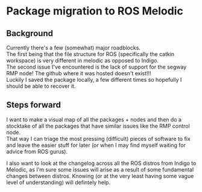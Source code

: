 # Package migration to ROS Melodic 
## Background
Currently there's a few (somewhat) major roadblocks.  
The first being that the file structure for ROS (specifically the catkin workspace) is very different in melodic as opposed to Indigo.  
The second issue I've encountered is the lack of support for the segway RMP node! The github where it was hosted doesn't exist!!!  
Luckily I saved the package locally, a few different times so hopefully I should be able to recover it.   
  
## Steps forward
I want to make a visual map of all the packages + nodes and then do a stocktake of all the packages that have similar issues like the RMP control node.  
That way I can triage the most pressing (difficult) pieces of software to fix and leave the easier stuff for later (or when I may find myself waiting for advice from ROS gurus).  
  
I also want to look at the changelog across all the ROS distros from Indigo to Melodic, as I'm sure some issues will arise as a result of some fundamental changes between distros. Knowing (or at the very least having some vague level of understanding) will defintely help.  
